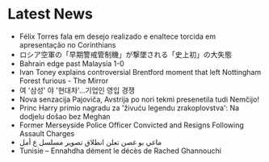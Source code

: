 # Latest News
-  Félix Torres fala em desejo realizado e enaltece torcida em apresentação no Corinthians
-  ロシア空軍の「早期警戒管制機」が撃墜される「史上初」の大失態
-  Bahrain edge past Malaysia 1-0
-  Ivan Toney explains controversial Brentford moment that left Nottingham Forest furious - The Mirror
-  여 '삼성' 야 '현대차'…기업인 영입 경쟁
-  Nova senzacija Pajoviča, Avstrija po nori tekmi presenetila tudi Nemčijo!
-  Princ Harry primio nagradu za 'živuću legendu zrakoplovstva': Na dodjelu došao bez Meghan
-  Former Merseyside Police Officer Convicted and Resigns Following Assault Charges
-  ماغي بو غصن تعلن انطلاق تصوير مسلسل ع أمل
-  Tunisie – Ennahdha dément le décès de Rached Ghannouchi
